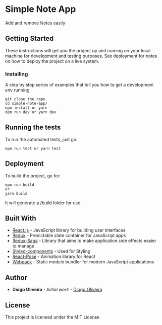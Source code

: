# Simple Note App

Add and remove Notes easily

## Getting Started

These instructions will get you the project up and running on your local machine for development and testing purposes. See deployment for notes on how to deploy the project on a live system.

### Installing

A step by step series of examples that tell you how to get a development env running

```
git clone the repo
cd simple-note-app/
npm install or yarn
npm run dev or yarn dev
```

## Running the tests

To run the automated tests, just go:

```
npm run test or yarn test
```

## Deployment

To build the project, go for:

```
npm run build
or
yarn build
```

It will generate a /build folder for use.

## Built With

-   [React.js](https://reactjs.org/) - JavaScript library for building user interfaces
-   [Redux](https://redux.js.org/) - Predictable state container for JavaScript apps
-   [Redux-Saga](https://redux-saga.js.org/) - Library that aims to make application side effects easier to manage
-   [Styled-components](https://www.styled-components.com/) - Used for Styling
-   [React-Pose](https://popmotion.io/pose/) - Animation library for React
-   [Webpack](https://webpack.js.org/) - Static module bundler for modern JavaScript applications

## Author

-   **Diogo Oliveira** - _Initial work_ - [Diogo Oliveira](https://github.com/diogoaoliveira)

## License

This project is licensed under the MIT License
